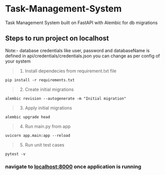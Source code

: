 # Task-Management-System
Task Management System built on FastAPI with Alembic for db migrations

## Steps to run project on localhost

Note:- database credentials like user, password and databaseName is defined in api/credentials/credentials.json you can change as per config of your system

> 1. Install dependecies from requirement.txt file
                    
  `pip install -r requirements.txt`

> 2. Create initial migrations
                    
  `alembic revision --autogenerate -m "Initial migration"`

> 3. Apply initial migrations
                    
  `alembic upgrade head`

> 4. Run main.py from app
                    
  `uvicorn app.main:app --reload`

> 5. Run unit test cases
                    
  `pytest -v`



### navigate to  [localhost:8000](http://localhost:8000) once application is running
